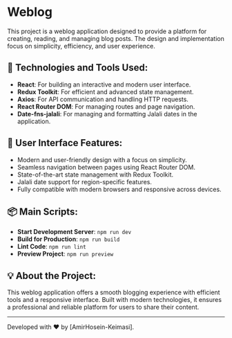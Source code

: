 # Weblog

This project is a weblog application designed to provide a platform for creating, reading, and managing blog posts. The design and implementation focus on simplicity, efficiency, and user experience.

## 🌟 Technologies and Tools Used:

- **React**: For building an interactive and modern user interface.
- **Redux Toolkit**: For efficient and advanced state management.
- **Axios**: For API communication and handling HTTP requests.
- **React Router DOM**: For managing routes and page navigation.
- **Date-fns-jalali**: For managing and formatting Jalali dates in the application.

## 🎨 User Interface Features:

- Modern and user-friendly design with a focus on simplicity.
- Seamless navigation between pages using React Router DOM.
- State-of-the-art state management with Redux Toolkit.
- Jalali date support for region-specific features.
- Fully compatible with modern browsers and responsive across devices.

## 📦 Main Scripts:

- **Start Development Server**: `npm run dev`
- **Build for Production**: `npm run build`
- **Lint Code**: `npm run lint`
- **Preview Project**: `npm run preview`

## 💡 About the Project:

This weblog application offers a smooth blogging experience with efficient tools and a responsive interface. Built with modern technologies, it ensures a professional and reliable platform for users to share their content.

---

Developed with ❤️ by [AmirHosein-Keimasi].
